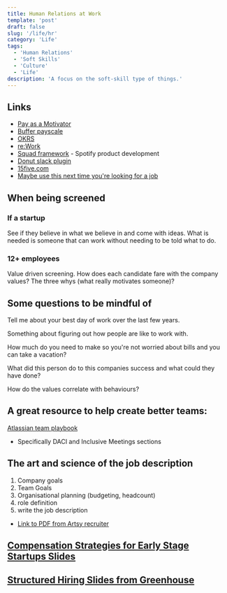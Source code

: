 ```yaml
---
title: Human Relations at Work
template: 'post'
draft: false
slug: '/life/hr'
category: 'Life'
tags:
  - 'Human Relations'
  - 'Soft Skills'
  - 'Culture'
  - 'Life'
description: 'A focus on the soft-skill type of things.'
---
```


## Links

- [Pay as a Motivator](http://www.utm.edu/staff/mikem/documents/Payasamotivator.pdf)
- [Buffer payscale](https://buffer.com/salary/tech-advocate-3/average/)
- [OKRS](https://en.wikipedia.org/wiki/OKR)
- [re:Work](https://rework.withgoogle.com/)
- [Squad framework](https://medium.com/productmanagement101/spotify-squad-framework-part-i-8f74bcfcd761) - Spotify product development
- [Donut slack plugin](https://www.donut.com/)
- [15five.com](https://www.15five.com/)
- [Maybe use this next time you're looking for a job](https://underdog.io/)

## When being screened

### If a startup

See if they believe in what we believe in and come with ideas. What is needed is someone that can work without needing to be told what to do.

### 12+ employees

Value driven screening. How does each candidate fare with the company values? The three whys (what really motivates someone)?

## Some questions to be mindful of

Tell me about your best day of work over the last few years.

Something about figuring out how people are like to work with.

How much do you need to make so you're not worried about bills and you can take a vacation?

What did this person do to this companies success and what could they have done?

How do the values correlate with behaviours?

## A great resource to help create better teams:

[Atlassian team playbook](https://www.atlassian.com/team-playbook)

- Specifically DACI and Inclusive Meetings sections

## The art and science of the job description

1. Company goals
2. Team Goals
3. Organisational planning (budgeting, headcount)
4. role definition
5. write the job description

- [Link to PDF from Artsy recruiter](https://github.com/jMuzsik/slides/blob/master/Job%20Descriptions.pdf)

## [Compensation Strategies for Early Stage Startups Slides](https://github.com/jMuzsik/slides/blob/master/Compensation%20Strategies.pdf)

## [Structured Hiring Slides from Greenhouse](https://github.com/jMuzsik/slides/blob/master/Structured%20Hiring.pdf)
